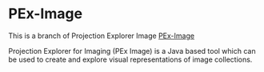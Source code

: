 # PEx-Image

This is a branch of Projection Explorer Image [PEx-Image](http://vicg.icmc.usp.br/vicg/tool/3/projection-explorer-for-imaging-pex-image) 

Projection Explorer for Imaging (PEx Image) is a Java based tool which can be used to create and explore visual representations of image collections.